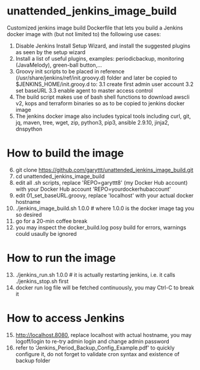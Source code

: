 # unattended_jenkins_image_build

Customized jenkins image build Dockerfile that lets you build a Jenkins docker image with (but not limited to) the following use cases:
1. Disable Jenkins Install Setup Wizard, and install the suggested plugins as seen by the setup wizard
2. Install a list of useful plugins, examples: periodicbackup, monitoring (JavaMelody), green-ball button,...
3. Groovy init scripts to be placed in reference (/usr/share/jenkins/ref/init.groovy.d) folder and later be copied to $JENKINS_HOME/init.grooy.d to:
3.1 create first admin user account
3.2 set baseURL
3.3 enable agent to master access control
4. The build script makes use of bash shell functions to download awscli v2, kops and terraform binaries so as to be copied to jenkins docker image
5. The jenkins docker image also includes typical tools including curl, git, jq, maven, tree, wget, zip, python3, pip3, ansible 2.9.10, jinja2, dnspython

# How to build the image
6. git clone https://github.com/garyttt/unattended_jenkins_image_build.git
7. cd unattended_jenkins_image_build
8. edit all .sh scripts, replace 'REPO=garyttt8' (my Docker Hub account) with your Docker Hub account 'REPO=yourdockerhubaccount'
9. edit 01_set_baseURL.groovy, replace 'localhost' with your actual docker hostname
10. ./jenkins_image_build.sh 1.0.0  # where 1.0.0 is the docker image tag you so desired
11. go for a 20-min coffee break
12. you may inspect the docker_build.log posy build for errors, warnings could usaully be ignored

# How to run the image 
13. ./jenkins_run.sh 1.0.0   # it is actually restarting jenkins, i.e. it calls ./jenkins_stop.sh first
14. docker run log file will be fetched continuously, you may Ctrl-C to break it

# How to access Jenkins
15. http://localhost.8080, replace localhost with actual hostname, you may logoff/login to re-try admin login and change admin password 
16. refer to 'Jenkins_Period_Backup_Config_Example.pdf' to quickly configure it, do not forget to validate cron syntax and existence of backup folder
